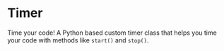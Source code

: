 # Timer

Time your code! A Python based custom timer class that helps you time your code with methods like `start()` and `stop()`.
